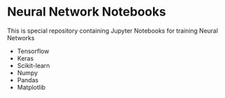 # Neural Network Notebooks
This is special repository containing Jupyter Notebooks for training Neural Networks 

<ul> 
  <li>Tensorflow</li>   
  <li>Keras</li>
  <li> Scikit-learn </li> 
  <li> Numpy </li>  
  <li> Pandas </li>   
  <li> Matplotlib </li>  
 </ul>
